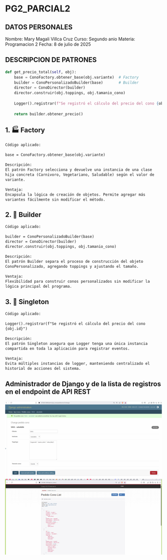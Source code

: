 # PG2_PARCIAL2
## DATOS PERSONALES
Nombre: Mary Magali Villca Cruz
Curso: Segundo anio
Materia: Programacion 2
Fecha: 8 de julio de 2025
## DESCRIPCION DE PATRONES
``` python
def get_precio_total(self, obj):
    base = ConoFactory.obtener_base(obj.variante)  # Factory
    builder = ConoPersonalizadoBuilder(base)       # Builder
    director = ConoDirector(builder)
    director.construir(obj.toppings, obj.tamanio_cono)

    Logger().registrar(f"Se registró el cálculo del precio del cono {obj.id}")  # Singleton

    return builder.obtener_precio()
```


## 1. 🏭 Factory

    Código aplicado:

    base = ConoFactory.obtener_base(obj.variante)

    Descripción:
    El patrón Factory selecciona y devuelve una instancia de una clase hija concreta (Carnivoro, Vegetariano, Saludable) según el valor de variante.

    Ventaja:
    Encapsula la lógica de creación de objetos. Permite agregar más variantes fácilmente sin modificar el método.

## 2. 🧱 Builder

    Código aplicado:

    builder = ConoPersonalizadoBuilder(base)
    director = ConoDirector(builder)
    director.construir(obj.toppings, obj.tamanio_cono)

    Descripción:
    El patrón Builder separa el proceso de construcción del objeto ConoPersonalizado, agregando toppings y ajustando el tamaño.

    Ventaja:
    Flexibilidad para construir conos personalizados sin modificar la lógica principal del programa.

## 3. 👤 Singleton

    Código aplicado:

    Logger().registrar(f"Se registró el cálculo del precio del cono {obj.id}")

    Descripción:
    El patrón Singleton asegura que Logger tenga una única instancia compartida en toda la aplicación para registrar eventos.

    Ventaja:
    Evita múltiples instancias de logger, manteniendo centralizado el historial de acciones del sistema.

## Administrador de Django y de la lista de registros en el endpoint de API REST

![alt text](<VALIDACION ADMIN.png>)
![alt text](<VALIDACION API.png>)
